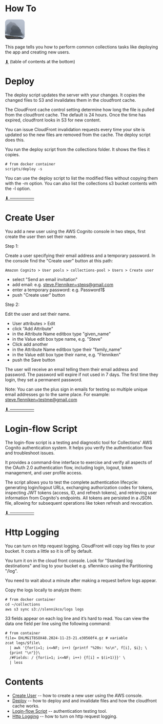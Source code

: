 # How To

[![icon](rounded-icon.png)](#)

This page tells you how to perform common collections tasks like
deploying the app and creating new users.

[⬇](#Contents) (table of contents at the bottom)

# Deploy

The deploy script updates the server with your changes.  It copies the
changed files to S3 and invalidates them in the cloudfront cache.

The CloudFront cache control setting determine how long the file is
pulled from the cloudfront cache. The default is 24 hours. Once the
time has expired, cloudfront looks in S3 for new content.

You can issue CloudFront invalidation requests every time your site is
updated so the new files are removed from the cache.  The deploy
script does this.

You run the deploy script from the collections folder. It shows the
files it copies.

~~~
# from docker container
scripts/deploy -s
~~~

You can use the deploy script to list the modified files without
copying them with the -m option. You can also list the collections s3
bucket contents with the -l option.

[⬇ ────────](#Contents)

# Create User

You add a new user using the AWS Cognito console in two steps, first
create the user then set their name.

Step 1:

Create a user specifying their email address and a temporary
password. In the console find the "Create user" button at this path:

~~~
Amazon Cognito > User pools > collections-pool > Users > Create user
~~~

* select "Send an email invitation"
* add email: e.g. steve.Flenniken+steps@gmail.com
* enter a temporary password: e.g. Password1$
* push "Create user" button

Step 2:

Edit the user and set their name.

* User attributes > Edit
* click "Add Attribute"
* in the Attribute Name editbox type "given_name"
* in the Value edit box type name, e.g. "Steve"
* Click add another
* in the Attribute Name editbox type their "family_name"
* in the Value edit box type their name, e.g. "Flenniken"
* push the Save button

The user will receive an email telling them their email address and
password.  The password will expire if not used in 7 days.  The first
time they login, they set a permanent password.

Note: You can use the plus sign in emails for testing so multiple
unique email addresses go to the same place. For example:
steve.flenniken+testme@gmail.com

[⬇ ────────](#Contents)

# Login-flow Script

The login-flow script is a testing and diagnostic tool for
Collections' AWS Cognito authentication system. It helps you verify
the authentication flow and troubleshoot issues.

It provides a command-line interface to exercise and verify all
aspects of the OAuth 2.0 authentication flow, including login, logout,
token management, and user profile access.

The script allows you to test the complete authentication lifecycle:
generating login/logout URLs, exchanging authorization codes for
tokens, inspecting JWT tokens (access, ID, and refresh tokens), and
retrieving user information from Cognito's endpoints. All tokens are
persisted in a JSON file, allowing for subsequent operations like
token refresh and revocation.

[⬇ ────────](#Contents)

# Http Logging

You can turn on http request logging. CloudFront will copy log files
to your bucket.  It costs a little so it is off by default.

You turn it on in the cloud front console. Look for "Standard log
destinations" and log to your bucket e.g. sflennikco using the
Partitioning "/log".

You need to wait about a minute after making a request before logs
appear.

Copy the logs locally to analyze them:

~~~
# from docker container
cd ~/collections
aws s3 sync s3://slennikco/logs logs
~~~

33 fields appear on each log line and it’s hard to read. You can view
the data one field per line using the following command:

~~~
# from container
file= EHLMG1T8SOX48.2024-11-23-21.e30560f4.gz # variable
zcat logs/$file\
  | awk '{for(i=1; i<=NF; i++) {printf "%20s: %s\n", f[i], $i}; \
  {print "\n"}}\
  /#Fields: / {for(i=1; i<=NF; i++) {f[i] = $(i+1)}}' \
  | less
~~~

# Contents

* [Create User](#create-user) -- how to create a new user using the AWS console.
* [Deploy](#deploy) -- how to deploy and and invalidate files and how the cloudfront cache works.
* [Login-flow Script](#login-flow-script) -- authentication testing tool.
* [Http Logging](#http-logging) -- how to turn on http request logging.
